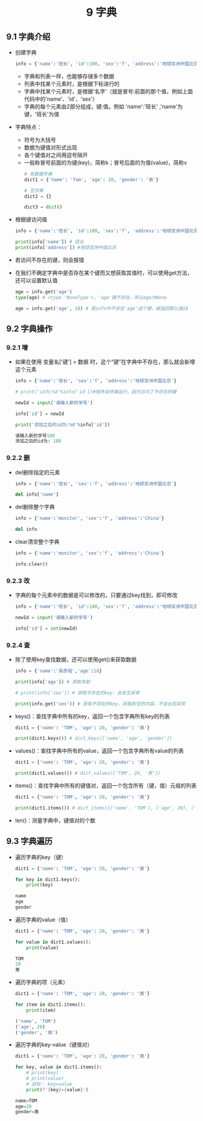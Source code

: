 # <center>9 字典

## 9.1 字典介绍

- 创建字典
    ~~~py
    info = {'name':'班长', 'id':100, 'sex':'f', 'address':'地球亚洲中国北京'}
    ~~~
  - 字典和列表一样，也能够存储多个数据
  - 列表中找某个元素时，是根据下标进行的
  - 字典中找某个元素时，是根据'名字'（就是冒号:前面的那个值，例如上面代码中的'name'、'id'、'sex'）
  - 字典的每个元素由2部分组成，键:值。例如 'name':'班长' ,'name'为键，'班长'为值


- 字典特点：
  - 符号为大括号
  - 数据为键值对形式出现
  - 各个键值对之间用逗号隔开
  - 一般称冒号前面的为键(key)，简称k；冒号后面的为值(value)，简称v
    ~~~py
    # 有数据字典
    dict1 = {'name': 'Tom', 'age': 20, 'gender': '男'}

    # 空字典
    dict2 = {}

    dict3 = dict()
    ~~~


- 根据键访问值
    ~~~py
    info = {'name':'班长', 'id':100, 'sex':'f', 'address':'地球亚洲中国北京'}

    print(info['name']) # 班长
    print(info['address']) #地球亚洲中国北京
    ~~~
- 若访问不存在的键，则会报错
- 在我们不确定字典中是否存在某个键而又想获取其值时，可以使用get方法，还可以设置默认值
    ~~~py
    age = info.get('age')
    type(age) # <type 'NoneType'>，'age'键不存在，所以age为None

    age = info.get('age', 18) # 若info中不存在'age'这个键，就返回默认值18
    ~~~


## 9.2 字典操作

### 9.2.1 增

- 如果在使用 变量名['键'] = 数据 时，这个“键”在字典中不存在，那么就会新增这个元素
    ~~~py
    info = {'name':'班长', 'sex':'f', 'address':'地球亚洲中国北京'}

    # print('id为:%d'%info['id'])#程序会终端运行，因为访问了不存在的键

    newId = input('请输入新的学号')

    info['id'] = newId

    print('添加之后的id为:%d'%info['id'])
    ~~~
    ~~~py
    请输入新的学号188
    添加之后的id为: 188
    ~~~

### 9.2.2 删

- del删除指定的元素
    ~~~py
    info = {'name':'班长', 'sex':'f', 'address':'地球亚洲中国北京'}

    del info['name']
    ~~~


- del删除整个字典
    ~~~py
    info = {'name':'monitor', 'sex':'f', 'address':'China'}

    del info
    ~~~


- clear清空整个字典
    ~~~py
    info = {'name':'monitor', 'sex':'f', 'address':'China'}

    info.clear()
    ~~~

### 9.2.3 改

- 字典的每个元素中的数据是可以修改的，只要通过key找到，即可修改
    ~~~py
    info = {'name':'班长', 'id':100, 'sex':'f', 'address':'地球亚洲中国北京'}

    newId = input('请输入新的学号')

    info['id'] = int(newId)
    ~~~


### 9.2.4 查

- 除了使用key查找数据，还可以使用get()来获取数据
    ~~~py
    info = {'name':'吴彦祖','age':18}

    print(info['age']) # 获取年龄

    # print(info['sex']) # 获取不存在的key，会发生异常

    print(info.get('sex')) # 获取不存在的key，获取到空的内容，不会出现异常
    ~~~


- keys()：查找字典中所有的key，返回一个包含字典所有key的列表
    ~~~py
    dict1 = {'name': 'TOM', 'age': 20, 'gender': '男'}

    print(dict1.keys()) # dict_keys(['name', 'age', 'gender'])
    ~~~


- values()：查找字典中所有的value，返回一个包含字典所有value的列表
    ~~~py
    dict1 = {'name': 'TOM', 'age': 20, 'gender': '男'}

    print(dict1.values()) # dict_values(['TOM', 20, '男'])
    ~~~


- items()：查找字典中所有的键值对，返回一个包含所有（键，值）元祖的列表
    ~~~py
    dict1 = {'name': 'TOM', 'age': 20, 'gender': '男'}

    print(dict1.items()) # dict_items([('name', 'TOM'), ('age', 20), ('gender', '男')])
    ~~~


- len()：测量字典中，键值对的个数

## 9.3 字典遍历

- 遍历字典的key（键）
    ~~~py
    dict1 = {'name': 'TOM', 'age': 20, 'gender': '男'}

    for key in dict1.keys():
        print(key)
    ~~~
    ~~~py
    name
    age
    gender
    ~~~

- 遍历字典的value（值）
    ~~~py
    dict1 = {'name': 'TOM', 'age': 20, 'gender': '男'}

    for value in dict1.values():
        print(value)
    ~~~
    ~~~py
    TOM
    20
    男
    ~~~


- 遍历字典的项（元素）
    ~~~py
    dict1 = {'name': 'TOM', 'age': 20, 'gender': '男'}

    for item in dict1.items():
        print(item)
    ~~~
    ~~~py
    ('name', 'TOM')
    ('age', 20)
    ('gender', '男')
    ~~~


- 遍历字典的key-value（键值对）
    ~~~py
    dict1 = {'name': 'TOM', 'age': 20, 'gender': '男'}

    for key, value in dict1.items():
        # print(key)
        # print(value)
        # 目标： key=value
        print(f'{key}={value}')
    ~~~
    ~~~py
    name=TOM
    age=20
    gender=男
    ~~~









